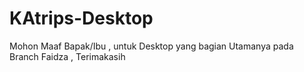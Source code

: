 # KAtrips-Desktop
Mohon Maaf Bapak/Ibu , untuk Desktop yang bagian Utamanya pada Branch Faidza , Terimakasih 
